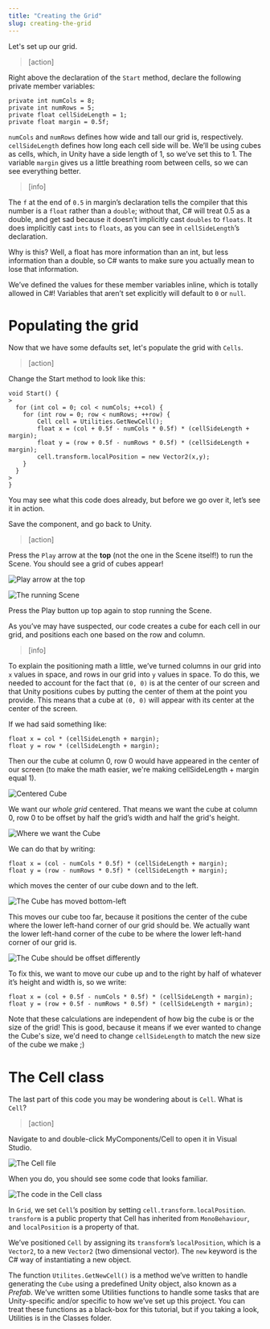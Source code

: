 ```yaml
---
title: "Creating the Grid"
slug: creating-the-grid
---
```


Let's set up our grid.

> [action]
>
Right above the declaration of the `Start` method, declare the following private member variables:
>
```
private int numCols = 8;
private int numRows = 5;
private float cellSideLength = 1;
private float margin = 0.5f;
```

`numCols` and `numRows` defines how wide and tall our grid is, respectively. `cellSideLength` defines how long each cell side will be. We’ll be using cubes as cells, which, in Unity have a side length of 1, so we’ve set this to 1. The variable `margin` gives us a little breathing room between cells, so we can see everything better.

> [info]
>
The `f` at the end of `0.5` in margin’s declaration tells the compiler that this number is a `float` rather than a `double`; without that, C# will treat 0.5 as a double, and get sad because it doesn’t implicitly cast `doubles` to `floats`. It does implicitly cast `ints` to `floats`, as you can see in `cellSideLength`’s declaration.
>
Why is this? Well, a float has more information than an int, but less information than a double, so C# wants to make sure you actually mean to lose that information.

We’ve defined the values for these member variables inline, which is totally allowed in C#! Variables that aren’t set explicitly will default to `0` or `null`.

# Populating the grid

Now that we have some defaults set, let's populate the grid with `Cells`.

> [action]
>
Change the Start method to look like this:
>
```
void Start() {
>
  for (int col = 0; col < numCols; ++col) {
    for (int row = 0; row < numRows; ++row) {
        Cell cell = Utilities.GetNewCell();
        float x = (col + 0.5f - numCols * 0.5f) * (cellSideLength + margin);
        float y = (row + 0.5f - numRows * 0.5f) * (cellSideLength + margin);
        cell.transform.localPosition = new Vector2(x,y);
    }
  }
>
}
```

You may see what this code does already, but before we go over it, let’s see it in action.

Save the component, and go back to Unity.

> [action]
>
Press the `Play` arrow at the **top** (not the one in the Scene itself!) to run the Scene. You should see a grid of cubes appear!
>
![Play arrow at the top](../media/image27.png)
>
![The running Scene](../media/image28.png)
>
Press the Play button up top again to stop running the Scene.

As you’ve may have suspected, our code creates a cube for each cell in our grid, and positions each one based on the row and column.

> [info]
>
To explain the positioning math a little, we’ve turned columns in our grid into `x` values in space, and rows in our grid into `y` values in space. To do this, we needed to account for the fact that `(0, 0)` is at the center of our screen and that Unity positions cubes by putting the center of them at the point you provide. This means that a cube at `(0, 0)` will appear with its center at the center of the screen.
>
If we had said something like:
>
```
float x = col * (cellSideLength + margin);
float y = row * (cellSideLength + margin);
```
>
Then our the cube at column 0, row 0 would have appeared in the center of our screen (to make the math easier, we're making cellSideLength + margin equal 1).
>
![Centered Cube](../media/grid_0.png)
>
We want our _whole grid_ centered. That means we want the cube at column 0, row 0 to be offset by half the grid’s width and half the grid's height.
>
![Where we want the Cube](../media/grid_1.png)
>
We can do that by writing:
>
```
float x = (col - numCols * 0.5f) * (cellSideLength + margin);
float y = (row - numRows * 0.5f) * (cellSideLength + margin);
```
>
which moves the center of our cube down and to the left.
>
![The Cube has moved bottom-left](../media/grid_2.png)
>
This moves our cube too far, because it positions the center of the cube where the lower left-hand corner of our grid should be. We actually want the lower left-hand corner of the cube to be where the lower left-hand corner of our grid is.
>
![The Cube should be offset differently](../media/grid_3.png)
>
To fix this, we want to move our cube up and to the right by half of whatever it’s height and width is, so we write:
>
```
float x = (col + 0.5f - numCols * 0.5f) * (cellSideLength + margin);
float y = (row + 0.5f - numRows * 0.5f) * (cellSideLength + margin);
```
>
Note that these calculations are independent of how big the cube is or the size of the grid! This is good, because it means if we ever wanted to change the Cube's size, we'd need to change `cellSideLength` to match the new size of the cube we make ;)

# The Cell class

The last part of this code you may be wondering about is `Cell`. What is `Cell`?

> [action]
>
Navigate to and double-click MyComponents/Cell to open it in Visual Studio.
>
![The Cell file](../media/image29.png)

When you do, you should see some code that looks familiar.

![The code in the Cell class](../media/image04.png)

In `Grid`, we set `Cell`’s position by setting `cell.transform.localPosition`. `transform` is a public property that Cell has inherited from `MonoBehaviour`, and `localPosition` is a property of that.

We’ve positioned `Cell` by assigning its `transform`’s `localPosition`, which is a `Vector2`, to a new `Vector2` (two dimensional vector). The `new` keyword is the C# way of instantiating a new object.

The function `Utilites.GetNewCell()` is a method we’ve written to handle generating the `Cube` using a predefined Unity object, also known as a _Prefab_. We’ve written some Utilities functions to handle some tasks that are Unity-specific and/or specific to how we’ve set up this project. You can treat these functions as a black-box for this tutorial, but if you taking a look, Utilities is in the Classes folder.
